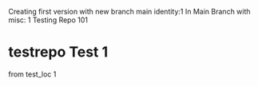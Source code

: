 Creating first version with new branch 
main identity:1
In Main Branch with misc: 1
Testing Repo 101
# testrepo Test 1
from test_loc 1
